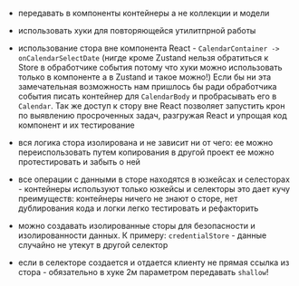 -   передавать в компоненты контейнеры а не коллекции и модели

-   использовать хуки для повторяющейся утилитпрной работы

-   использование стора вне компонента React - `CalendarContainer -> onCalendarSelectDate` (нигде кроме Zustand нельзя обратиться к Store в обработчике события потому что хуки можно использовать только в компоненте а в Zustand и такое можно!) Если бы ни эта замечательная возможность нам пришлось бы ради обработчика события писать контейнер для `CalendarBody` и пробрасывать его в `Calendar`. Так же доступ к стору вне React позволяет запустить крон по выявлению просроченных задач, разгружая React и упрощая код компонент и их тестирование

-   вся логика стора изолирована и не зависит ни от чего: ее можно переиспользовать путем копирования в другой проект ее можно протестировать и забыть о ней

-   все операции с данными в сторе находятся в юзкейсах и селесторах - контейнеры используют только юзкейсы и селекторы это дает кучу преимуществ: контейнеры ничего не знают о сторе, нет дублирования кода и логки легко тестировать и рефакторить

-   можно создавать изолированные сторы для безопасности и изолированности данных. К примеру: `credentialStore` - данные случайно не утекут в другой селектор

-   если в селекторе создается и отдается клиенту не прямая ссылка из стора - обязательно в хуке 2м параметром передавать `shallow`!
